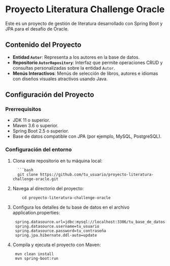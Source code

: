 # Proyecto Literatura Challenge Oracle

Este es un proyecto de gestión de literatura desarrollado con Spring Boot y JPA para el desafío de Oracle.

## Contenido del Proyecto

- **Entidad `Autor`**: Representa a los autores en la base de datos.
- **Repositorio `AutorRepository`**: Interfaz que permite operaciones CRUD y consultas personalizadas sobre la entidad `Autor`.
- **Menús Interactivos**: Menús de selección de libros, autores e idiomas con diseños visuales atractivos usando Java.

## Configuración del Proyecto

### Prerrequisitos

- JDK 11 o superior.
- Maven 3.6 o superior.
- Spring Boot 2.5 o superior.
- Base de datos compatible con JPA (por ejemplo, MySQL, PostgreSQL).

### Configuración del entorno

1. Clona este repositorio en tu máquina local:

         ```bash
         git clone https://github.com/tu_usuario/proyecto-literatura-challenge-oracle.git
         
   
2. Navega al directorio del proyecto:

           cd proyecto-literatura-challenge-oracle

4. Configura los detalles de tu base de datos en el archivo application.properties:

        spring.datasource.url=jdbc:mysql://localhost:3306/tu_base_de_datos
        spring.datasource.username=tu_usuario
        spring.datasource.password=tu_contraseña
        spring.jpa.hibernate.ddl-auto=update
      


5. Compila y ejecuta el proyecto con Maven:

        mvn clean install
        mvn spring-boot:run

  
